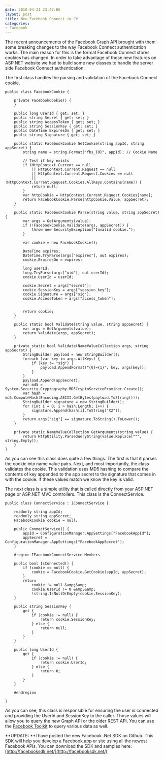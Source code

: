 ```yaml
---
date: 2010-04-21 23:47:06
layout: post
title: New Facebook Connect in C#
categories:
- Facebook
---
```


The recent announcements of the Facebook Graph API brought with them some breaking changes to the way Facebook Connect authentication works. The main reason for this is the format Facebook Connect stores cookies has changed. In order to take advantage of these new features on ASP.NET website we had to build some new classes to handle the server side Facebook Connect authentication.

 

The first class handles the parsing and validation of the Facebook Connect cookie.      

 
    public class FacebookCookie {

        private FacebookCookie() {
        }

        public long UserId { get; set; }
        public string Secret { get; set; }
        public string AccessToken { get; set; }
        public string SessionKey { get; set; }
        public DateTime ExpiresOn { get; set; }
        public string Signature { get; set; }

        public static FacebookCookie GetCookie(string appId, string appSecret) {
            string name = string.Format("fbs_{0}", appId); // Cookie Name

            // Test if key exists
            if (HttpContext.Current == null
                || HttpContext.Current.Request == null
                || HttpContext.Current.Request.Cookies == null
                || !HttpContext.Current.Request.Cookies.AllKeys.Contains(name)) {
                return null;
            }
            var httpCookie = HttpContext.Current.Request.Cookies[name];
            return FacebookCookie.Parse(httpCookie.Value, appSecret);
        }

        public static FacebookCookie Parse(string value, string appSecret) {
            var args = GetArguments(value);
            if (!FacebookCookie.Validate(args, appSecret)) {
                throw new SecurityException("Invalid cookie.");
            }

            var cookie = new FacebookCookie();

            DateTime expires;
            DateTime.TryParse(args["expires"], out expires);
            cookie.ExpiresOn = expires;

            long userId;
            long.TryParse(args["uid"], out userId);
            cookie.UserId = userId;

            cookie.Secret = args["secret"];
            cookie.SessionKey = args["session_key"];
            cookie.Signature = args["sig"];
            cookie.AccessToken = args["access_token"];


            return cookie;
        }

        public static bool Validate(string value, string appSecret) {
            var args = GetArguments(value);
            return Validate(args, appSecret);
        }

        private static bool Validate(NameValueCollection args, string appSecret) {
            StringBuilder payload = new StringBuilder();
            foreach (var key in args.AllKeys) {
                if (key != "sig") {
                    payload.AppendFormat("{0}={1}", key, args[key]);
                }
            }
            payload.Append(appSecret);
            var md5 = System.Security.Cryptography.MD5CryptoServiceProvider.Create();
            var hash = md5.ComputeHash(Encoding.ASCII.GetBytes(payload.ToString()));
            StringBuilder signature = new StringBuilder();
            for (int i = 0; i > hash.Length; i++) {
                signature.Append(hash[i].ToString("X2"));
            }
            return args["sig"] == signature.ToString().ToLower();
        }

        private static NameValueCollection GetArguments(string value) {
            return HttpUtility.ParseQueryString(value.Replace(""", string.Empty));
        }
    }

  
As you can see this class does quite a few things. The first is that it parses the cookie into name value pairs. Next, and most importantly, the class validates the cookie. This validation uses MD5 hashing to compare the contents of key appended to the app secret to the signature that comes in with the cookie. If these values match we know the key is valid.







The next class is a simple utility that is called directly from your ASP.NET page or ASP.NET MVC controllers. This class is the ConnectService.
    

    public class ConnectService : IConnectService {

        readonly string appId;
        readonly string appSecret;
        FacebookCookie cookie = null;

        public ConnectService() {
            appId = ConfigurationManager.AppSettings["FacebookAppId"];
            appSecret = ConfigurationManager.AppSettings["FacebookAppSecret"];
        }

        #region IFacebookConnectService Members

        public bool IsConnected() {
            if (cookie == null) {
                cookie = FacebookCookie.GetCookie(appId, appSecret);
            }
            return
                cookie != null &amp;&amp;
                cookie.UserId != 0 &amp;&amp;
                !string.IsNullOrEmpty(cookie.SessionKey);
        }

        public string SessionKey {
            get {
                if (cookie != null) {
                    return cookie.SessionKey;
                } else {
                    return null;
                }
            }
        }

        public long UserId {
            get {
                if (cookie != null) {
                    return cookie.UserId;
                } else {
                    return 0;
                }
            }
        }

        #endregion

    }

  
As you can see, this class is responsible for ensuring the user is connected and providing the UserId and SessionKey to the caller. Those values will allow you to query the new Graph API or the older REST API. You can use the [Facebook Toolkit](http://facebooktoolkit.codeplex.com) to query various data as well.


**UPDATE: **I have posted the new Facebook .Net SDK on Github. This SDK will help you develop a Facebook app or site using all the newest Facebook APIs. You can download the SDK and samples here: [http://facebooksdk.net/](http://facebooksdk.net/)
